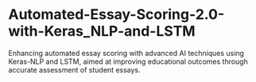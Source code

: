 # Automated-Essay-Scoring-2.0-with-Keras_NLP-and-LSTM
Enhancing automated essay scoring with advanced AI techniques using Keras-NLP and LSTM, aimed at improving educational outcomes through accurate assessment of student essays.
